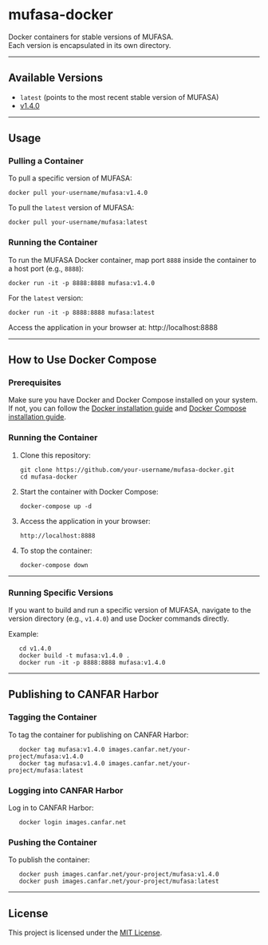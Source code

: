 # mufasa-docker
Docker containers for stable versions of MUFASA.  
Each version is encapsulated in its own directory.

---

## Available Versions
- `latest` (points to the most recent stable version of MUFASA)
- [v1.4.0](v1.4.0/README.md)

---

## Usage

### Pulling a Container
To pull a specific version of MUFASA:

    docker pull your-username/mufasa:v1.4.0

To pull the `latest` version of MUFASA:

    docker pull your-username/mufasa:latest

### Running the Container
To run the MUFASA Docker container, map port `8888` inside the container to a host port (e.g., `8888`):

    docker run -it -p 8888:8888 mufasa:v1.4.0

For the `latest` version:

    docker run -it -p 8888:8888 mufasa:latest

Access the application in your browser at:
    http://localhost:8888

---

## How to Use Docker Compose

### Prerequisites
Make sure you have Docker and Docker Compose installed on your system. If not, you can follow the [Docker installation guide](https://docs.docker.com/get-docker/) and [Docker Compose installation guide](https://docs.docker.com/compose/install/).

### Running the Container
1. Clone this repository:

       git clone https://github.com/your-username/mufasa-docker.git
       cd mufasa-docker

2. Start the container with Docker Compose:

       docker-compose up -d

3. Access the application in your browser:

       http://localhost:8888

4. To stop the container:

       docker-compose down

---

### Running Specific Versions
If you want to build and run a specific version of MUFASA, navigate to the version directory (e.g., `v1.4.0`) and use Docker commands directly.

Example:

       cd v1.4.0
       docker build -t mufasa:v1.4.0 .
       docker run -it -p 8888:8888 mufasa:v1.4.0

---

## Publishing to CANFAR Harbor

### Tagging the Container
To tag the container for publishing on CANFAR Harbor:

       docker tag mufasa:v1.4.0 images.canfar.net/your-project/mufasa:v1.4.0
       docker tag mufasa:v1.4.0 images.canfar.net/your-project/mufasa:latest

### Logging into CANFAR Harbor
Log in to CANFAR Harbor:

       docker login images.canfar.net

### Pushing the Container
To publish the container:

       docker push images.canfar.net/your-project/mufasa:v1.4.0
       docker push images.canfar.net/your-project/mufasa:latest

---

## License
This project is licensed under the [MIT License](LICENSE).
